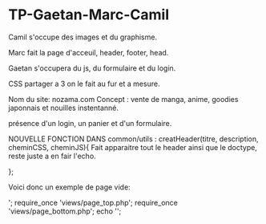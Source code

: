 # TP-Gaetan-Marc-Camil


Camil s'occupe des images et du graphisme.

Marc fait la page d'acceuil, header, footer, head.

Gaetan s'occupera du js, du formulaire et du login.

CSS partager a 3 on le fait au fur et a mesure.

Nom du site:  nozama.com
Concept :  vente de manga, anime, goodies japonnais et nouilles instentanné.

présence d'un login, un panier et d'un formulaire.


NOUVELLE FONCTION DANS common/utils : creatHeader(titre, description, cheminCSS, cheminJS){
Fait apparaitre tout le header ainsi que le doctype, reste juste a en fair l'echo.

};

Voici donc un exemple de page vide: 
<?php
require_once 'views/page_top.php';
$image = "http://138.68.233.236/wp-content/uploads/2015/07/amazon-2015-v2.png";
require_once 'common/utils.php';
creatHeader('Nozama','Site de vente de goodies et bandes dessiné nippon', 'style/main.css','js/main.js');
echo '<html><body>';

require_once 'views/page_top.php';

require_once 'views/page_bottom.php';




echo '</body></html>';

